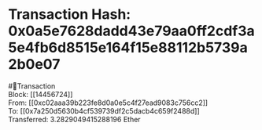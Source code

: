 
Transaction Hash: 0x0a5e7628dadd43e79aa0ff2cdf3a5e4fb6d8515e164f15e88112b5739a2b0e07
====================================================================================
  
#💸Transaction  
Block: [[14456724]]  
From: [[0xc02aaa39b223fe8d0a0e5c4f27ead9083c756cc2]]  
To: [[0x7a250d5630b4cf539739df2c5dacb4c659f2488d]]  
Transferred: 3.2829049415288196 Ether